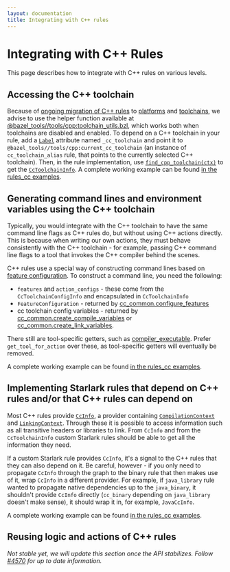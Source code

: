 ```yaml
---
layout: documentation
title: Integrating with C++ rules
---
```


# Integrating with C++ Rules

This page describes how to integrate with C++ rules on various levels.

## Accessing the C++ toolchain

Because of
[ongoing migration of C++ rules](https://github.com/bazelbuild/bazel/issues/6516)
to [platforms](https://docs.bazel.build/versions/master/platforms.html) and
[toolchains](https://docs.bazel.build/versions/master/toolchains.html), we
advise to use the helper function available at
[@bazel_tools//tools/cpp:toolchain_utils.bzl](https://source.bazel.build/bazel/+/master:tools/cpp/toolchain_utils.bzl;l=23),
which works both when toolchains are disabled and enabled. To depend on a C++
toolchain in your rule, add a
[`Label`](https://docs.bazel.build/versions/master/skylark/lib/attr.html#label)
attribute named `_cc_toolchain` and point it
to `@bazel_tools//tools/cpp:current_cc_toolchain` (an instance of
`cc_toolchain_alias` rule, that points to the currently selected C++ toolchain).
Then, in the rule implementation, use
[`find_cpp_toolchain(ctx)`](https://source.bazel.build/bazel/+/master:tools/cpp/toolchain_utils.bzl;l=23)
to get the
[`CcToolchainInfo`](https://docs.bazel.build/versions/master/skylark/lib/CcToolchainInfo.html).
A complete working example can be found
[in the rules_cc examples](https://github.com/bazelbuild/rules_cc/blob/master/examples/write_cc_toolchain_cpu/write_cc_toolchain_cpu.bzl).

## Generating command lines and environment variables using the C++ toolchain

Typically, you would integrate with the C++ toolchain to have the same
command line flags as C++ rules do, but without using C++ actions directly.
This is because when writing our own actions, they must behave
consistently with the C++ toolchain - for example, passing C++ command line
flags to a tool that invokes the C++ compiler behind the scenes.

C++ rules use a special way of constructing command lines based on [feature
configuration](cc-toolchain-config-reference.html). To construct a command line,
you need the following:

* `features` and `action_configs` - these come from the `CcToolchainConfigInfo`
  and encapsulated in `CcToolchainInfo`
* `FeatureConfiguration` - returned by [cc_common.configure_features](https://docs.bazel.build/versions/master/skylark/lib/cc_common.html#configure_features)
* cc toolchain config variables - returned by
  [cc_common.create_compile_variables](https://docs.bazel.build/versions/master/skylark/lib/cc_common.html#create_compile_variables)
  or
  [cc_common.create_link_variables](https://docs.bazel.build/versions/master/skylark/lib/cc_common.html#create_link_variables).

There still are tool-specific getters, such as
[compiler_executable](https://docs.bazel.build/versions/master/skylark/lib/CcToolchainInfo.html#compiler_executable).
Prefer `get_tool_for_action` over these, as tool-specific getters will
eventually be removed.

A complete working example can be found
[in the rules_cc examples](https://github.com/bazelbuild/rules_cc/blob/master/examples/my_c_compile/my_c_compile.bzl).

## Implementing Starlark rules that depend on C++ rules and/or that C++ rules can depend on

Most C++ rules provide
[`CcInfo`](https://docs.bazel.build/versions/master/skylark/lib/CcInfo.html),
a provider containing [`CompilationContext`](https://docs.bazel.build/versions/master/skylark/lib/CompilationContext.html)
and
[`LinkingContext`](https://docs.bazel.build/versions/master/skylark/lib/LinkingContext.html).
Through these it is possible to access information such as all transitive headers
or libraries to link. From `CcInfo` and from the `CcToolchainInfo` custom
Starlark rules should be able to get all the information they need.

If a custom Starlark rule provides `CcInfo`, it's a signal to the C++ rules that
they can also depend on it. Be careful, however - if you only need to propagate
`CcInfo` through the graph to the binary rule that then makes use of it, wrap
`CcInfo` in a different provider. For example, if `java_library` rule wanted
to propagate native dependencies up to the `java_binary`, it shouldn't provide
`CcInfo` directly (`cc_binary` depending on `java_library` doesn't make sense),
it should wrap it in, for example, `JavaCcInfo`.

A complete working example can be found
[in the rules_cc examples](https://github.com/bazelbuild/rules_cc/blob/master/examples/my_c_archive/my_c_archive.bzl).


## Reusing logic and actions of C++ rules

_Not stable yet, we will update this section once the API stabilizes. Follow
[#4570](https://github.com/bazelbuild/bazel/issues/4570) for up to date
information._
